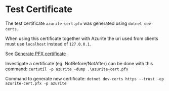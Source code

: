 # Test Certificate

The test certificate `azurite-cert.pfx` was generated using `dotnet dev-certs`.

When using this certificate together with Azurite the uri used from clients must use `localhost` instead of `127.0.0.1`.

See [Generate PFX certificate](https://github.com/Azure/Azurite/blob/main/README.md#generate-pfx-certificate)

Investigate a certificate (eg. NotBefore/NotAfter) can be done with this command:
`certutil -p azurite -dump .\azurite-cert.pfx`

Command to generate new certificate:
`dotnet dev-certs https --trust -ep azurite-cert.pfx -p azurite`
